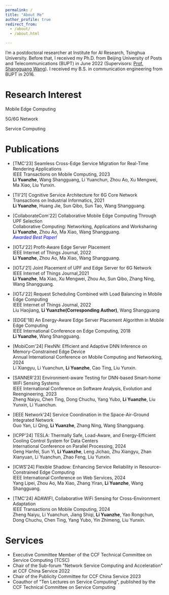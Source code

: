 ```yaml
---
permalink: /
title: "About Me"
author_profile: true
redirect_from: 
  - /about/
  - /about.html

---
```






I’m a postdoctoral researcher at Institute for AI Research, Tsinghua University. Before that, I received my Ph.D. from Beijing University of Posts and Telecommunications (BUPT) in June 2022 (Supervisors: [Prof. Shangguang Wang](https://sguangwang.com)). I received my B.S. in communication engineering from BUPT in 2016.



# Research Interest

Mobile Edge Computing

5G/6G Network

Service Computing



# Publications

- [TMC'23] Seamless Cross-Edge Service Migration for Real-Time Rendering Applications    
  IEEE Transactions on Mobile Computing, 2023    
  **Li Yuanzhe**, Wang Shangguang, Li Yuanchun, Zhou Ao, Xu Mengwei, Ma Xiao, Liu Yunxin. 

- [TII'21] Cognitive Service Architecture for 6G Core Network    
  Transactions on Industrial Informatics, 2021    
  **Li Yuanzhe**, Huang Jie, Sun Qibo, Sun Tao, Wang Shangguang.

- [CollaborateCom'22] Collaborative Mobile Edge Computing Through UPF Selection    
  Collaborative Computing: Networking, Applications and Worksharing    
  **Li Yuanzhe**, Zhou Ao, Ma Xiao, Wang Shangguang.    
  *<font color=blue> Awarded Best Paper!</font>*

- [IOTJ'22] Profit-Aware Edge Server Placement    
  IEEE Internet of Things Journal, 2022    
   **Li Yuanzhe**, Zhou Ao, Ma Xiao, Wang Shangguang.

- [IOTJ'21] Joint Placement of UPF and Edge Server for 6G Network    
  IEEE Internet of Things Journal,2021    
  **Li Yuanzhe**, Ma Xiao, Xu Mengwei, Zhou Ao, Sun Qibo, Zhang Ning, Wang Shangguang.

- [IOTJ'22] Request Scheduling Combined with Load Balancing in Mobile Edge Computing    
  IEEE Internet of Things Journal, 2022    
  Liu Haojiang, **Li Yuanzhe(Corresponding Author)**, Wang Shangguang

- [EDGE'18] An Energy-Aware Edge Server Placement Algorithm in Mobile Edge Computing    
  IEEE International Conference on Edge Computing, 2018    
  **Li Yuanzhe**, Wang Shangguang. 

- [MobiCom'24] FlexNN: Efficient and Adaptive DNN Inference on Memory-Constrained Edge Device    
  Annual International Conference on Mobile Computing and Networking, 2024    
  Li Xiangyu, Li Yuanchun, **Li Yuanzhe**, Cao Ting, Liu Yunxin.

- [SANNER'23] Environment-aware Testing for DNN-based Smart-home WiFi Sensing Systems    
  IEEE International Conference on Software Analysis, Evolution and Reengineering, 2023    
  Zheng Naiyu, Chen Ting, Dong Chuchu, Yang Yubo, **Li Yuanzhe**, Liu Yunxin, Li Yuanchun.

- [IEEE Network'24] Service Coordination in the Space-Air-Ground Integrated Network    
  Guo Yan, Li Qing, **Li Yuanzhe**, Zhang Ning, Wang Shangguang. 

- [ICPP'24] TESLA: Thermally Safe, Load-Aware, and Energy-Efficient Cooling Control System for Data Centers    
  International Conference on Parallel Processing, 2024    
  Geng Hanfei, Sun Yi, **Li Yuanzhe**, Leng Jichao, Zhu Xiangyu, Zhan Xianyuan, Li Yuanchun, Zhao Feng, Liu Yunxin.

- [ICWS'24] Flexible Shadow: Enhancing Service Reliability in Resource-Constrained Edge Computing    
  IEEE International Conference on Web Services, 2024    
  Yang Lipei, Zhou Ao, Ma Xiao, Zhang Yiran, **Li Yuanzhe**, Wang Shangguang.

- [TMC'24] ADAWIFI, Collaborative WiFi Sensing for Cross-Environment Adaptation    
  IEEE Transactions on Mobile Computing, 2024    
  Zheng Naiyu, Li Yuanchun, Jiang Shiqi, **Li Yuanzhe**, Yao Rongchun, Dong Chuchu, Chen Ting, Yang Yubo, Yin Zhimeng, Liu Yunxin.

  

# Services

- Executive Committee Member of the CCF Technical Committee on Service Computing (TCSC)
- Chair of the Sub-forum "Network Service Computing and Acceleration" at CCF China Service 2022
- Chair of the Publicity Committee for CCF China Service 2023
- Coauthor of "Ten Lectures on Service Computing", published by the CCF Technical Committee on Service Computing
